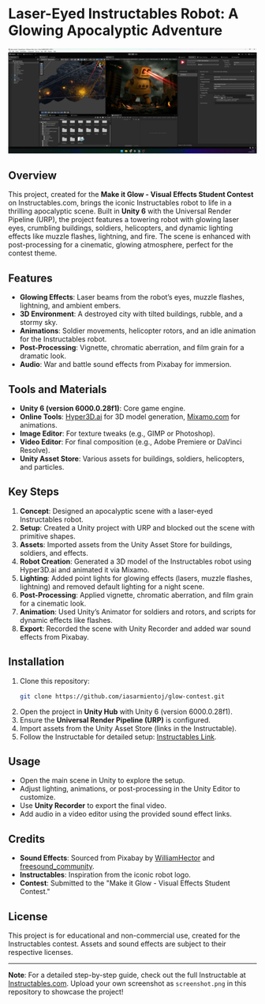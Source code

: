 # Laser-Eyed Instructables Robot: A Glowing Apocalyptic Adventure

![Project Screenshot](screenshot.jpg)

## Overview
This project, created for the **Make it Glow - Visual Effects Student Contest** on Instructables.com, brings the iconic Instructables robot to life in a thrilling apocalyptic scene. Built in **Unity 6** with the Universal Render Pipeline (URP), the project features a towering robot with glowing laser eyes, crumbling buildings, soldiers, helicopters, and dynamic lighting effects like muzzle flashes, lightning, and fire. The scene is enhanced with post-processing for a cinematic, glowing atmosphere, perfect for the contest theme.

## Features
- **Glowing Effects**: Laser beams from the robot’s eyes, muzzle flashes, lightning, and ambient embers.
- **3D Environment**: A destroyed city with tilted buildings, rubble, and a stormy sky.
- **Animations**: Soldier movements, helicopter rotors, and an idle animation for the Instructables robot.
- **Post-Processing**: Vignette, chromatic aberration, and film grain for a dramatic look.
- **Audio**: War and battle sound effects from Pixabay for immersion.

## Tools and Materials
- **Unity 6 (version 6000.0.28f1)**: Core game engine.
- **Online Tools**: [Hyper3D.ai](https://hyper3d.ai) for 3D model generation, [Mixamo.com](https://www.mixamo.com) for animations.
- **Image Editor**: For texture tweaks (e.g., GIMP or Photoshop).
- **Video Editor**: For final composition (e.g., Adobe Premiere or DaVinci Resolve).
- **Unity Asset Store**: Various assets for buildings, soldiers, helicopters, and particles.

## Key Steps
1. **Concept**: Designed an apocalyptic scene with a laser-eyed Instructables robot.
2. **Setup**: Created a Unity project with URP and blocked out the scene with primitive shapes.
3. **Assets**: Imported assets from the Unity Asset Store for buildings, soldiers, and effects.
4. **Robot Creation**: Generated a 3D model of the Instructables robot using Hyper3D.ai and animated it via Mixamo.
5. **Lighting**: Added point lights for glowing effects (lasers, muzzle flashes, lightning) and removed default lighting for a night scene.
6. **Post-Processing**: Applied vignette, chromatic aberration, and film grain for a cinematic look.
7. **Animation**: Used Unity’s Animator for soldiers and rotors, and scripts for dynamic effects like flashes.
8. **Export**: Recorded the scene with Unity Recorder and added war sound effects from Pixabay.

## Installation
1. Clone this repository:  
   ```bash
   git clone https://github.com/iasarmientoj/glow-contest.git
   ```
2. Open the project in **Unity Hub** with Unity 6 (version 6000.0.28f1).
3. Ensure the **Universal Render Pipeline (URP)** is configured.
4. Import assets from the Unity Asset Store (links in the Instructable).
5. Follow the Instructable for detailed setup: [Instructables Link](https://www.instructables.com/Instructables-Robot-Laser-Battle-Scene-in-Unity/).

## Usage
- Open the main scene in Unity to explore the setup.
- Adjust lighting, animations, or post-processing in the Unity Editor to customize.
- Use **Unity Recorder** to export the final video.
- Add audio in a video editor using the provided sound effect links.

## Credits
- **Sound Effects**: Sourced from Pixabay by [WilliamHector](https://pixabay.com/users/williamhector-50334546/) and [freesound_community](https://pixabay.com/users/freesound_community-46691455/).
- **Instructables**: Inspiration from the iconic robot logo.
- **Contest**: Submitted to the "Make it Glow - Visual Effects Student Contest."

## License
This project is for educational and non-commercial use, created for the Instructables contest. Assets and sound effects are subject to their respective licenses.

---

**Note**: For a detailed step-by-step guide, check out the full Instructable at [Instructables.com](https://www.instructables.com/Instructables-Robot-Laser-Battle-Scene-in-Unity/). Upload your own screenshot as `screenshot.png` in this repository to showcase the project!